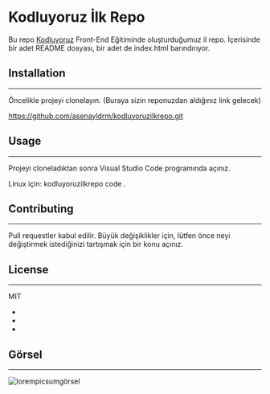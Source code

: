 # Kodluyoruz İlk Repo
Bu repo [Kodluyoruz](https://kodluyoruz.org) Front-End Eğitiminde oluşturduğumuz il repo. İçerisinde bir adet README dosyası, bir adet de index.html barındırıyor.

## Installation

---------
Öncelikle projeyi clonelayın. (Buraya sizin reponuzdan aldığınız link gelecek)

 https://github.com/asenayldrm/kodluyoruzilkrepo.git

## Usage

----------
Projeyi cloneladıktan sonra Visual Studio Code programında açınız.

Linux için:
 kodluyoruzilkrepo code .


## Contributing

-----------

Pull requestler kabul edilir. Büyük değişiklikler için, lütfen önce neyi değiştirmek istediğinizi tartışmak için bir konu açınız.

## License

----------

MIT

*
*
*

## Görsel

-------------
![lorempicsumgörsel](https://picsum.photos/200/300)
